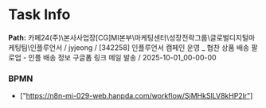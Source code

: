 # Task Info

**Path:** 카페24(주)\본사사업장\[CG]MI본부\마케팅센터\성장전략그룹\글로벌디지털마케팅팀\인플루언서 / jyjeong / [342258] 인플루언서 캠페인 운영 _ 협찬 상품 배송 팔로업 - 인플 배송 정보 구글폼 링크 메일 발송 / 2025-10-01_00-00-00

### BPMN
- ["https://n8n-mi-029-web.hanpda.com/workflow/SjMHkSlLV8kHP2lr"]

